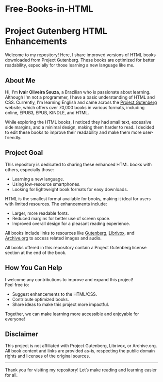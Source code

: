 # Free-Books-in-HTML
# Project Gutenberg HTML Enhancements

Welcome to my repository! Here, I share improved versions of HTML books downloaded from Project Gutenberg. These books are optimized for better readability, especially for those learning a new language like me.

## About Me

Hi, I'm **Ivair Oliveira Souza**, a Brazilian who is passionate about learning. Although I'm not a programmer, I have a basic understanding of HTML and CSS. Currently, I'm learning English and came across the [Project Gutenberg](https://www.gutenberg.org/) website, which offers over 70,000 books in various formats, including online, EPUB3, EPUB, KINDLE, and HTML.

While exploring the HTML books, I noticed they had small text, excessive side margins, and a minimal design, making them harder to read. I decided to edit these books to improve their readability and make them more user-friendly.

## Project Goal

This repository is dedicated to sharing these enhanced HTML books with others, especially those:  
- Learning a new language.  
- Using low-resource smartphones.  
- Looking for lightweight book formats for easy downloads.  

HTML is the smallest format available for books, making it ideal for users with limited resources. The enhancements include:  
- Larger, more readable fonts.  
- Reduced margins for better use of screen space.  
- Improved overall design for a pleasant reading experience.  

All books include links to resources like [Gutenberg](https://www.gutenberg.org/), [Librivox](https://librivox.org/), and [Archive.org](https://archive.org/) to access related images and audio.

All books offered in this repository contain a Project Gutenberg license section at the end of the book.

## How You Can Help

I welcome any contributions to improve and expand this project!  
Feel free to:  
- Suggest enhancements to the HTML/CSS.  
- Contribute optimized books.  
- Share ideas to make this project more impactful.

Together, we can make learning more accessible and enjoyable for everyone!

## Disclaimer

This project is not affiliated with Project Gutenberg, Librivox, or Archive.org. All book content and links are provided as-is, respecting the public domain rights and licenses of the original sources.

---

Thank you for visiting my repository! Let’s make reading and learning easier for all.
